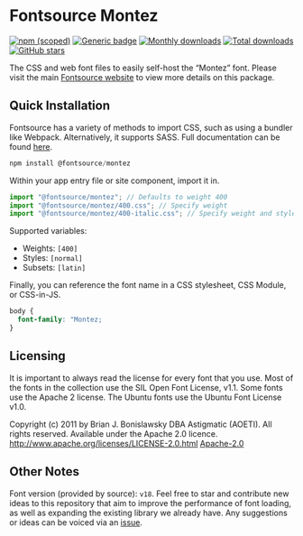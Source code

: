 # Fontsource Montez

[![npm (scoped)](https://img.shields.io/npm/v/@fontsource/montez?color=brightgreen)](https://www.npmjs.com/package/@fontsource/montez) [![Generic badge](https://img.shields.io/badge/fontsource-passing-brightgreen)](https://github.com/fontsource/fontsource) [![Monthly downloads](https://badgen.net/npm/dm/@fontsource/montez)](https://github.com/fontsource/fontsource) [![Total downloads](https://badgen.net/npm/dt/@fontsource/montez)](https://github.com/fontsource/fontsource) [![GitHub stars](https://img.shields.io/github/stars/fontsource/fontsource.svg?style=social&label=Star)](https://github.com/fontsource/fontsource/stargazers)

The CSS and web font files to easily self-host the “Montez” font. Please visit the main [Fontsource website](https://fontsource.org/fonts/montez) to view more details on this package.

## Quick Installation

Fontsource has a variety of methods to import CSS, such as using a bundler like Webpack. Alternatively, it supports SASS. Full documentation can be found [here](https://beta.fontsource.org/docs/getting-started/introduction).

```javascript
npm install @fontsource/montez
```

Within your app entry file or site component, import it in.

```javascript
import "@fontsource/montez"; // Defaults to weight 400
import "@fontsource/montez/400.css"; // Specify weight
import "@fontsource/montez/400-italic.css"; // Specify weight and style

```

Supported variables:
- Weights: `[400]`
- Styles: `[normal]`
- Subsets: `[latin]`

Finally, you can reference the font name in a CSS stylesheet, CSS Module, or CSS-in-JS.

```css
body {
  font-family: "Montez;
}
```

## Licensing
It is important to always read the license for every font that you use.
Most of the fonts in the collection use the SIL Open Font License, v1.1. Some fonts use the Apache 2 license. The Ubuntu fonts use the Ubuntu Font License v1.0.

Copyright (c) 2011 by Brian J. Bonislawsky DBA Astigmatic (AOETI). All rights reserved. Available under the Apache 2.0 licence. http://www.apache.org/licenses/LICENSE-2.0.html
[Apache-2.0](http://www.apache.org/licenses/LICENSE-2.0.html)

## Other Notes
Font version (provided by source): `v18`.
Feel free to star and contribute new ideas to this repository that aim to improve the performance of font loading, as well as expanding the existing library we already have. Any suggestions or ideas can be voiced via an [issue](https://github.com/fontsource/fontsource/issues).